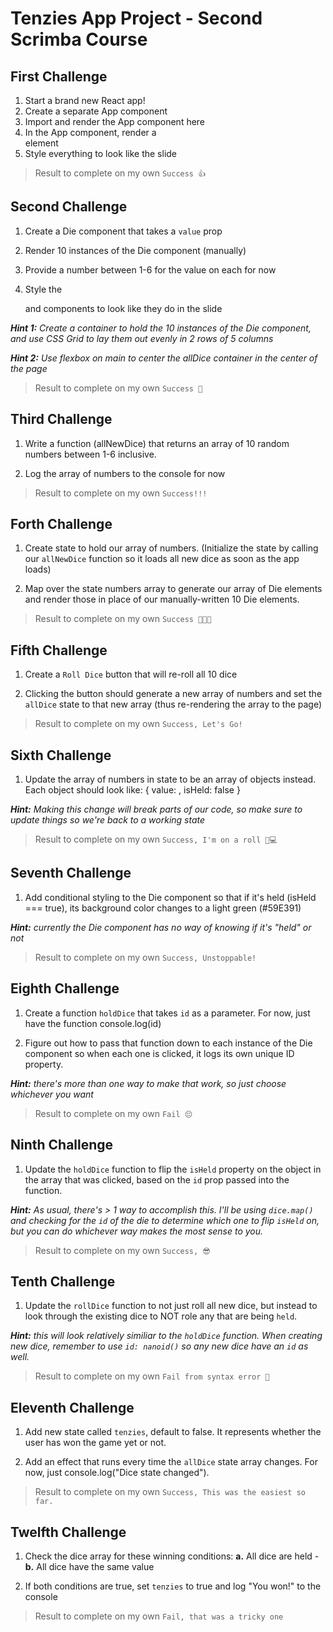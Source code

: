 # Tenzies App Project - Second Scrimba Course

## First Challenge

1. Start a brand new React app!
2. Create a separate App component
3. Import and render the App component here
4. In the App component, render a <main> element
5. Style everything to look like the slide

> Result to complete on my own `Success 👍`

## Second Challenge

1. Create a Die component that takes a `value` prop

2. Render 10 instances of the Die component (manually)

3. Provide a number between 1-6 for the value on each for now

4. Style the <main> and <Die> components to look like they do in the slide

**_Hint 1:_** _Create a container to hold the 10 instances of the Die component,
and use CSS Grid to lay them out evenly in 2 rows of 5 columns_

**_Hint 2:_** _Use flexbox on main to center the allDice container
in the center of the page_

> Result to complete on my own `Success 🥳`

## Third Challenge

1. Write a function (allNewDice) that returns an array of 10 random
   numbers between 1-6 inclusive.

2. Log the array of numbers to the console for now

> Result to complete on my own `Success!!!`

## Forth Challenge

1. Create state to hold our array of numbers. (Initialize the state by calling
   our `allNewDice` function so it loads all new dice as soon as the app loads)

2. Map over the state numbers array to generate our array of Die elements and
   render those in place of our manually-written 10 Die elements.

> Result to complete on my own `Success 🎉🎉🎉`

## Fifth Challenge

1. Create a `Roll Dice` button that will re-roll all 10 dice

2. Clicking the button should generate a new array of numbers
   and set the `allDice` state to that new array (thus re-rendering
   the array to the page)

> Result to complete on my own `Success, Let's Go!`

## Sixth Challenge

1. Update the array of numbers in state to be an array of objects instead.
   Each object should look like: { value: <random number>, isHeld: false }

**_Hint:_** _Making this change will break parts of our code, so make
sure to update things so we're back to a working state_

> Result to complete on my own `Success, I'm on a roll 🤘💻`

## Seventh Challenge

1. Add conditional styling to the Die component so that if it's held
   (isHeld === true), its background color changes to a light green (#59E391)

**_Hint:_** _currently the Die component has no way of knowing if it's "held" or not_

> Result to complete on my own `Success, Unstoppable!`

## Eighth Challenge

1. Create a function `holdDice` that takes `id` as a parameter. For now,
   just have the function console.log(id)

2. Figure out how to pass that function down to each instance of the Die
   component so when each one is clicked, it logs its own unique ID property.

**_Hint:_** _there's more than one way to make that work, so just choose whichever
you want_

> Result to complete on my own `Fail 😔`

## Ninth Challenge

1. Update the `holdDice` function to flip the `isHeld` property on the object
   in the array that was clicked, based on the `id` prop passed into the function.

**_Hint:_** _As usual, there's > 1 way to accomplish this. I'll be using
`dice.map()` and checking for the `id` of the die to determine which one to
flip `isHeld` on, but you can do whichever way makes the most sense to you._

> Result to complete on my own `Success, 😎`

## Tenth Challenge

1. Update the `rollDice` function to not just roll all new dice, but instead to
   look through the existing dice to NOT role any that are being `held`.

**_Hint:_** _this will look relatively similiar to the `holdDice` function.
When creating new dice, remember to use `id: nanoid()` so any new dice have an
`id` as well._

> Result to complete on my own `Fail from syntax error 💩`

## Eleventh Challenge

1. Add new state called `tenzies`, default to false. It represents whether the user
   has won the game yet or not.

2. Add an effect that runs every time the `allDice` state array changes. For now,
   just console.log("Dice state changed").

> Result to complete on my own `Success, This was the easiest so far.`

## Twelfth Challenge

1. Check the dice array for these winning conditions:
   **a.** All dice are held - **b.** All dice have the same value

2. If both conditions are true, set `tenzies` to true and log "You won!" to the console

> Result to complete on my own `Fail, that was a tricky one`
